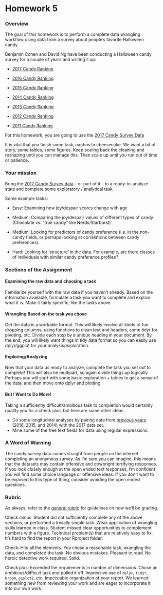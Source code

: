 # Homework 5


### Overview

The goal of this homework is to perform a complete data wrangling
workflow using data from a survey about people’s favorite Halloween
candy.

Benjamin Cohen and David Ng have been conducting a Halloween candy
survey for a couple of years and writing it up:

- [2017 Candy
  Ranking](https://boingboing.net/2017/10/30/the-2017-halloween-candy-hiera.html)

- [2016 Candy
  Ranking](https://boingboing.net/2016/10/31/the-candy-hierarchy-for-2016.html)

- [2015 Candy
  Ranking](https://boingboing.net/2015/10/31/the-candy-hierarchy-2015-your.html)

- [2014 Candy
  Ranking](https://boingboing.net/2014/10/31/the-candy-hierarchy-2014.html)

- [2013 Candy
  Ranking](https://boingboing.net/2013/10/30/the-candy-hierarchy-2013.html)

- [2012 Candy
  Ranking](https://boingboing.net/2012/10/29/the-candy-hierarchy-2012.html)

- [2011 Candy
  Ranking](https://boingboing.net/2010/10/22/the-candy-hierarchy.html)

For this homework, you are going to use the [2017 Candy Survey
Data](https://www.scq.ubc.ca/so-much-candy-data-seriously/)

It is vital that you finish some task, nachos to cheesecake. We want a
bit of story, some tables, some figures. Keep scaling back the cleaning
and reshaping until you can manage this. Then scale up until you run out
of time or patience.

### Your mission

Bring the [2017 Candy Survey
data](https://www.scq.ubc.ca/so-much-candy-data-seriously/) – or part of
it – to a ready-to-analyze state and complete some exploratory /
analytical task.

Some example tasks:

- Easy: Examining how joy/despair scores change with age

- Medium: Comparing the joy/despair values of different types of candy
  (Chocolate vs. “true candy” like Nerds/Starburst)

- Medium: Looking for predictors of candy preference (i.e. in the
  non-candy fields, or perhaps looking at correlations between candy
  preferences).

- Hard: Looking for ‘structure’ in the data. For example, are there
  classes of individuals with similar candy preference profiles?

### Sections of the Assignment

#### Examining the raw data and choosing a task

Familiarize yourself with the raw data if you haven’t already. Based on
the information available, formulate a task you want to complete and
explain what it is. Make it fairly specific, like the tasks above.

#### Wrangling Based on the task you chose

Get the data in a workable format. This will likely involve all kinds of
fun dropping columns, using functions to clean text and headers, some
tidyr for pivoting, etc. Divide each step by a unique heading in your
document. By the end, you will likely want things in tidy data format so
you can easily use dplyr/ggplot for your analysis/exploration.

#### Exploring/Analyzing

Now that your data us ready to analyze, complete the task you set out to
complete! This will also be multipart, so again divide things up
logically. Perhaps you will start with some basic exploration + tables
to get a sense of the data, and then move onto dplyr and plotting.

#### But I Want to Do More!

Taking a sufficiently difficult/ambitious task to completion would
certainly qualify you for a check plus, but here are some other ideas:

- Do some longitudinal analyses by pairing data from [previous
  years](https://www.scq.ubc.ca/so-much-candy-data-seriously/) (2016,
  2015, and 2014) with the 2017 data set.
- Mine some of the free text fields for data using regular expressions.

### A Word of Warning

The candy survey data comes straight from people on the internet
completing an anonymous survey. As I’m sure you can imagine, this means
that the datasets may contain offensive and downright terrifying
responses. If you look closely enough at the open ended text responses,
I’m confident you will find some choice language or offensive ideas. If
you don’t want to be exposed to this type of thing, consider avoiding
the open ended questions.

### Rubric

As always, refer to the [general rubric](general-rubric.md) for
guidelines on how we’ll be grading.

Check minus: Student did not sufficiently complete any of the above
sections, or performed a trivially simple task. Weak application of
wrangling skills learned in class. Student missed clear opportunities to
complement numbers with a figure. Technical problem(s) that are
relatively easy to fix. It’s hard to find the report in your Rproject
folder.

Check: Hits all the elements. You chose a reasonable task, wrangling the
data, and completed the task. No obvious mistakes. Pleasant to read. No
heroic detective work required. Solid.

Check plus: Exceeded the requirements in number of dimensions. Chose an
ambitious/difficult task and pulled it off. Impressive use of `dplyr`,
`tidyr`, `broom`, `ggplot2`, etc. Impeccable organization of your
report. We learned something new from reviewing your work and are eager
to incorporate it into our own work.

